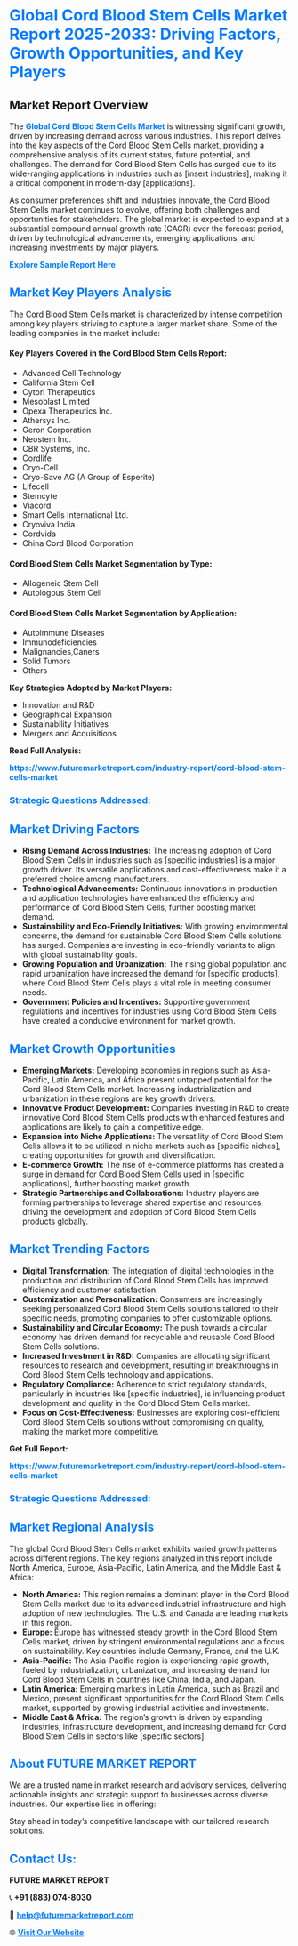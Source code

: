 <h1 style="color: #007BFF;">Global Cord Blood Stem Cells Market Report 2025-2033: Driving Factors, Growth Opportunities, and Key Players</h1>

<section id="overview">
<h2>Market Report Overview</h2>
<p>The <a href="https://www.futuremarketreport.com/industry-report/cord-blood-stem-cells-market" style="color: #007BFF; text-decoration: none;"><strong>Global Cord Blood Stem Cells Market</strong></a> is witnessing significant growth, driven by increasing demand across various industries. This report delves into the key aspects of the Cord Blood Stem Cells market, providing a comprehensive analysis of its current status, future potential, and challenges. The demand for Cord Blood Stem Cells has surged due to its wide-ranging applications in industries such as [insert industries], making it a critical component in modern-day [applications].</p>
<p>As consumer preferences shift and industries innovate, the Cord Blood Stem Cells market continues to evolve, offering both challenges and opportunities for stakeholders. The global market is expected to expand at a substantial compound annual growth rate (CAGR) over the forecast period, driven by technological advancements, emerging applications, and increasing investments by major players.</p>
</section>

<section id="overview">
<p><a href="https://www.futuremarketreport.com/request-sample/reportId=91689" style="color: #007BFF; text-decoration: none;"><strong>Explore Sample Report Here</strong></a></p>
</section>

<section id="key-players">
<h2 style="color: #007BFF;">Market Key Players Analysis</h2>
<p>The Cord Blood Stem Cells market is characterized by intense competition among key players striving to capture a larger market share. Some of the leading companies in the market include:</p>
<h4>Key Players Covered in the Cord Blood Stem Cells Report:</h4>
<ul><li>Advanced Cell Technology</li><li>California Stem Cell</li><li>Cytori Therapeutics</li><li>Mesoblast Limited</li><li>Opexa Therapeutics Inc.</li><li>Athersys Inc.</li><li>Geron Corporation</li><li>Neostem Inc.</li><li>CBR Systems, Inc.</li><li>Cordlife</li><li>Cryo-Cell</li><li>Cryo-Save AG (A Group of Esperite)</li><li>Lifecell</li><li>Stemcyte</li><li>Viacord</li><li>Smart Cells International Ltd.</li><li>Cryoviva India</li><li>Cordvida</li><li>China Cord Blood Corporation</li></ul>
<h4>Cord Blood Stem Cells Market Segmentation by Type:</h4>
<ul><li>Allogeneic Stem Cell</li><li>Autologous Stem Cell</li></ul>

<h4>Cord Blood Stem Cells Market Segmentation by Application:</h4>
<ul><li>Autoimmune Diseases</li><li>Immunodeficiencies</li><li>Malignancies,Caners</li><li>Solid Tumors</li><li>Others</li></ul>
<p><strong>Key Strategies Adopted by Market Players:</strong></p>
<ul>
<li>Innovation and R&D</li>
<li>Geographical Expansion</li>
<li>Sustainability Initiatives</li>
<li>Mergers and Acquisitions</li>
</ul>
</section>

<section>
<p><strong>Read Full Analysis: </strong></p><a href="https://www.futuremarketreport.com/industry-report/cord-blood-stem-cells-market" style="color: #007BFF; text-decoration: none;"><strong>https://www.futuremarketreport.com/industry-report/cord-blood-stem-cells-market</strong></a>
<h3 style="color: #007BFF;">Strategic Questions Addressed:</h3>
</section>

<section id="driving-factors">
<h2 style="color: #007BFF;">Market Driving Factors</h2>
<ul>
<li><strong>Rising Demand Across Industries:</strong> The increasing adoption of Cord Blood Stem Cells in industries such as [specific industries] is a major growth driver. Its versatile applications and cost-effectiveness make it a preferred choice among manufacturers.</li>
<li><strong>Technological Advancements:</strong> Continuous innovations in production and application technologies have enhanced the efficiency and performance of Cord Blood Stem Cells, further boosting market demand.</li>
<li><strong>Sustainability and Eco-Friendly Initiatives:</strong> With growing environmental concerns, the demand for sustainable Cord Blood Stem Cells solutions has surged. Companies are investing in eco-friendly variants to align with global sustainability goals.</li>
<li><strong>Growing Population and Urbanization:</strong> The rising global population and rapid urbanization have increased the demand for [specific products], where Cord Blood Stem Cells plays a vital role in meeting consumer needs.</li>
<li><strong>Government Policies and Incentives:</strong> Supportive government regulations and incentives for industries using Cord Blood Stem Cells have created a conducive environment for market growth.</li>
</ul>
</section>

<section id="growth-opportunities">
<h2 style="color: #007BFF;">Market Growth Opportunities</h2>
<ul>
<li><strong>Emerging Markets:</strong> Developing economies in regions such as Asia-Pacific, Latin America, and Africa present untapped potential for the Cord Blood Stem Cells market. Increasing industrialization and urbanization in these regions are key growth drivers.</li>
<li><strong>Innovative Product Development:</strong> Companies investing in R&D to create innovative Cord Blood Stem Cells products with enhanced features and applications are likely to gain a competitive edge.</li>
<li><strong>Expansion into Niche Applications:</strong> The versatility of Cord Blood Stem Cells allows it to be utilized in niche markets such as [specific niches], creating opportunities for growth and diversification.</li>
<li><strong>E-commerce Growth:</strong> The rise of e-commerce platforms has created a surge in demand for Cord Blood Stem Cells used in [specific applications], further boosting market growth.</li>
<li><strong>Strategic Partnerships and Collaborations:</strong> Industry players are forming partnerships to leverage shared expertise and resources, driving the development and adoption of Cord Blood Stem Cells products globally.</li>
</ul>
</section>

<section id="trending-factors">
<h2 style="color: #007BFF;">Market Trending Factors</h2>
<ul>
<li><strong>Digital Transformation:</strong> The integration of digital technologies in the production and distribution of Cord Blood Stem Cells has improved efficiency and customer satisfaction.</li>
<li><strong>Customization and Personalization:</strong> Consumers are increasingly seeking personalized Cord Blood Stem Cells solutions tailored to their specific needs, prompting companies to offer customizable options.</li>
<li><strong>Sustainability and Circular Economy:</strong> The push towards a circular economy has driven demand for recyclable and reusable Cord Blood Stem Cells solutions.</li>
<li><strong>Increased Investment in R&D:</strong> Companies are allocating significant resources to research and development, resulting in breakthroughs in Cord Blood Stem Cells technology and applications.</li>
<li><strong>Regulatory Compliance:</strong> Adherence to strict regulatory standards, particularly in industries like [specific industries], is influencing product development and quality in the Cord Blood Stem Cells market.</li>
<li><strong>Focus on Cost-Effectiveness:</strong> Businesses are exploring cost-efficient Cord Blood Stem Cells solutions without compromising on quality, making the market more competitive.</li>
</ul>
</section>

<section>
<p><strong>Get Full Report: </strong></p><a href="https://www.futuremarketreport.com/industry-report/cord-blood-stem-cells-market" style="color: #007BFF; text-decoration: none;"><strong>https://www.futuremarketreport.com/industry-report/cord-blood-stem-cells-market</strong></a>
<h3 style="color: #007BFF;">Strategic Questions Addressed:</h3>
</section>


<section id="regional-analysis">
<h2 style="color: #007BFF;">Market Regional Analysis</h2>
<p>The global Cord Blood Stem Cells market exhibits varied growth patterns across different regions. The key regions analyzed in this report include North America, Europe, Asia-Pacific, Latin America, and the Middle East & Africa:</p>
<ul>
<li><strong>North America:</strong> This region remains a dominant player in the Cord Blood Stem Cells market due to its advanced industrial infrastructure and high adoption of new technologies. The U.S. and Canada are leading markets in this region.</li>
<li><strong>Europe:</strong> Europe has witnessed steady growth in the Cord Blood Stem Cells market, driven by stringent environmental regulations and a focus on sustainability. Key countries include Germany, France, and the U.K.</li>
<li><strong>Asia-Pacific:</strong> The Asia-Pacific region is experiencing rapid growth, fueled by industrialization, urbanization, and increasing demand for Cord Blood Stem Cells in countries like China, India, and Japan.</li>
<li><strong>Latin America:</strong> Emerging markets in Latin America, such as Brazil and Mexico, present significant opportunities for the Cord Blood Stem Cells market, supported by growing industrial activities and investments.</li>
<li><strong>Middle East & Africa:</strong> The region’s growth is driven by expanding industries, infrastructure development, and increasing demand for Cord Blood Stem Cells in sectors like [specific sectors].</li>
</ul>
</section>

<footer>
<h2 style="color: #007BFF;">About FUTURE MARKET REPORT</h2>
<p>We are a trusted name in market research and advisory services, delivering actionable insights and strategic support to businesses across diverse industries. Our expertise lies in offering:</p>

<p>Stay ahead in today’s competitive landscape with our tailored research solutions.</p>

<h2 style="color: #007BFF;">Contact Us:</h2>
<p><strong>FUTURE MARKET REPORT</strong></p>
<p>📞 <strong>+91 (883) 074-8030</strong></p>
<p>📧 <strong><a href="mailto:help@futuremarketreport.com" style="color: #007BFF;">help@futuremarketreport.com</a></strong></p>
<p>🌐 <strong><a href="https://www.futuremarketreport.com/" style="color: #007BFF;">Visit Our Website</a></strong></p>
</footer>